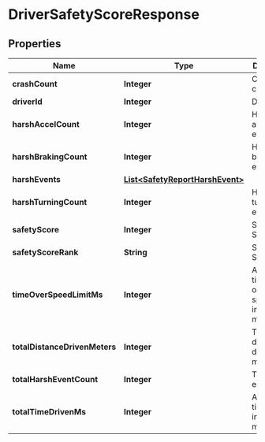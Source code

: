 
# DriverSafetyScoreResponse

## Properties
Name | Type | Description | Notes
------------ | ------------- | ------------- | -------------
**crashCount** | **Integer** | Crash event count |  [optional]
**driverId** | **Integer** | Driver ID |  [optional]
**harshAccelCount** | **Integer** | Harsh acceleration event count |  [optional]
**harshBrakingCount** | **Integer** | Harsh braking event count |  [optional]
**harshEvents** | [**List&lt;SafetyReportHarshEvent&gt;**](SafetyReportHarshEvent.md) |  |  [optional]
**harshTurningCount** | **Integer** | Harsh turning event count |  [optional]
**safetyScore** | **Integer** | Safety Score |  [optional]
**safetyScoreRank** | **String** | Safety Score Rank |  [optional]
**timeOverSpeedLimitMs** | **Integer** | Amount of time driven over the speed limit in milliseconds |  [optional]
**totalDistanceDrivenMeters** | **Integer** | Total distance driven in meters |  [optional]
**totalHarshEventCount** | **Integer** | Total harsh event count |  [optional]
**totalTimeDrivenMs** | **Integer** | Amount of time driven in milliseconds |  [optional]



